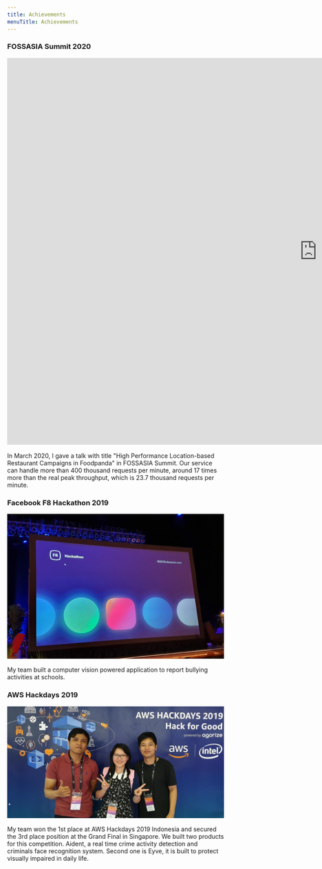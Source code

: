 ```yaml
---
title: Achievements
menuTitle: Achievements
---
```


### FOSSASIA Summit 2020 

<iframe width="1440" height="900" src="https://www.youtube.com/embed/lH1kYKF1V0E?t=4" frameborder="0" allow="accelerometer;
autoplay; encrypted-media; gyroscope; picture-in-picture" allowfullscreen></iframe>

In March 2020, I gave a talk with title "High Performance Location-based Restaurant Campaigns in Foodpanda" in 
FOSSASIA Summit. Our service can handle more than 400 thousand requests per minute, around 17 times more than the 
real peak throughput, which is 23.7 thousand requests per minute. 


### Facebook F8 Hackathon 2019

![F82019](./f8-2019.jpg)

My team built a computer vision powered application to report bullying activities at schools.


### AWS Hackdays 2019

![AwsHackdays2019](./aws-hackdays-2019.jpeg)

My team won the 1st place at AWS Hackdays 2019 Indonesia and secured the 3rd place position at the Grand Final in 
Singapore. We built two products for this competition. Aident, a real time crime activity detection and criminals face recognition system. Second one is Eyve, it is built to protect visually impaired in daily life. 

